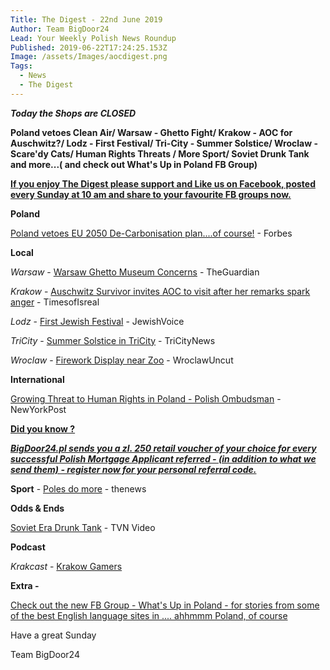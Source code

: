 ```yaml
---
Title: The Digest - 22nd June 2019
Author: Team BigDoor24
Lead: Your Weekly Polish News Roundup
Published: 2019-06-22T17:24:25.153Z
Image: /assets/Images/aocdigest.png
Tags:
  - News
  - The Digest
---
```

**_Today the Shops are CLOSED_**

**Poland vetoes Clean Air/ Warsaw - Ghetto Fight/ Krakow - AOC for Auschwitz?/ Lodz - First Festival/ Tri-City - Summer Solstice/ Wroclaw - Scare'dy Cats/ Human Rights Threats / More Sport/ Soviet Drunk Tank and more...( and check out What's Up in Poland FB Group)**

[**If you enjoy The Digest please support and Like us on Facebook, posted every Sunday at 10 am and share to your favourite FB groups now.**](https://www.facebook.com/bigdoor24/)

<div class="sharethis-inline-share-buttons"></div>

**Poland**

[Poland vetoes EU 2050 De-Carbonisation plan....of course!](https://www.forbes.com/sites/davekeating/2019/06/20/eu-decarbonisation-plan-for-2050-collapses-after-polish-veto/#4ab8092930b2) - Forbes

**Local**

_Warsaw_  - [Warsaw Ghetto Museum Concerns](https://www.theguardian.com/world/2019/jun/22/warsaw-ghetto-museum-holocaust-historians-divided?CMP=Share_AndroidApp_Zoho_Mail) - TheGuardian

_Krakow_  - [Auschwitz Survivor invites AOC to visit after her remarks spark anger](https://www.timesofisrael.com/survivor-invites-ocasio-cortez-to-tour-auschwitz-with-him/) - TimesofIsreal

_Lodz_ - [First Jewish Festival](http://thejewishvoice.com/2019/06/19/lodz-poland-hosts-its-first-ever-jewish-festival/)  - JewishVoice

_TriCity_ - [Summer Solstice in TriCity](https://tricitynews.pl/how-to-spend-the-midsummer-weekend-in-tricity/) - TriCityNews

_Wroclaw_ - [Firework Display near Zoo](http://wroclawuncut.com/2019/06/21/controversial-fireworks-display-to-go-ahead-next-saturday/) - WroclawUncut

**International**

[Growing Threat to Human Rights in Poland - Polish Ombudsman](https://nypost.com/2019/06/19/threats-to-human-rights-rising-in-poland-official-warns/) - NewYorkPost

[**Did you know ?**](https://bigdoor24.pl/)

[**_BigDoor24.pl sends you a zl. 250 retail voucher of your choice for every successful Polish Mortgage Applicant referred - (in addition to what we send them) - register now for your personal referral code._**](https://bigdoor24.pl/)

**Sport** - [Poles do more](http://thenews.pl/1/5/Artykul/425719,Poles-do-more-sports-study) - thenews

**Odds & Ends**

[Soviet Era Drunk Tank](https://www.tvn24.pl/tvn24-news-in-english,157,m/poland-drunk-man-detained-after-driving-a-tank-through-town,944865.html) - TVN Video

**Podcast**

_Krakcast_ - [Krakow Gamers](https://www.krakcast.pl/e/krakcast-interview-%e2%80%93-computer-games/)

**Extra -** 

[Check out the new FB Group - What's Up in Poland - for stories from some of the best English language sites in .... ahhmmm Poland, of course](https://www.facebook.com/groups/1722906371076192/)

Have a great Sunday

Team BigDoor24
